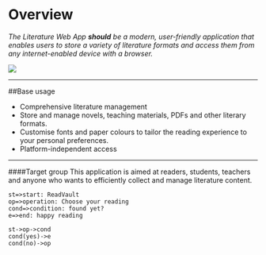 # Overview
*The Literature Web App **should** be a modern, user-friendly application that enables users to 
store a variety of literature formats and access them from any internet-enabled device with a browser.*

![](https://img.shields.io/github/issues/pandao/editor.md.svg)

---
##Base usage
- Comprehensive literature management
- Store and manage novels, teaching materials, PDFs and other literary formats.
- Customise fonts and paper colours to tailor the reading experience to your personal preferences.
- Platform-independent access


---
####Target group
This application is aimed at readers, students, teachers and anyone who wants to efficiently collect and manage literature content.

```flow
st=>start: ReadVault
op=>operation: Choose your reading
cond=>condition: found yet?
e=>end: happy reading

st->op->cond
cond(yes)->e
cond(no)->op
```
